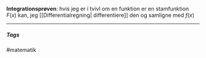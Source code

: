 

**Integrationsprøven**: hvis jeg er i tvivl om en funktion er en stamfunktion $F(x)$ kan, jeg [[Differentialregning| differentiere]] den og samligne med $f(x)$










---
##### Tags
#matematik 